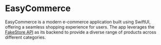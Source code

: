 # EasyCommerce

EasyCommerce is a modern e-commerce application built using SwiftUI, offering a seamless shopping experience for users. The app leverages the  [FakeStore API](https://fakestoreapi.com/) as its backend to provide a diverse range of products across different categories.
